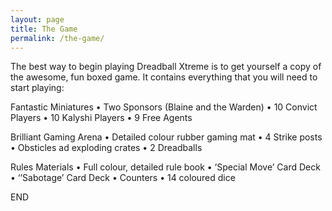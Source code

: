 ```yaml
---
layout: page
title: The Game
permalink: /the-game/
---
```


The best way to begin playing Dreadball Xtreme is to get yourself a copy of the awesome, fun boxed game.
It contains everything that you will need to start playing:

Fantastic Miniatures
•	Two Sponsors (Blaine and the Warden)
•	10 Convict Players
•	10 Kalyshi Players
•	9 Free Agents

Brilliant Gaming Arena
•	Detailed colour rubber gaming mat
•	4 Strike posts
•	Obsticles ad exploding crates
•	2 Dreadballs

Rules Materials
•	Full colour, detailed rule book
•	‘Special Move’ Card Deck
•	‘’Sabotage’ Card Deck
•	Counters
•	14 coloured dice

END

